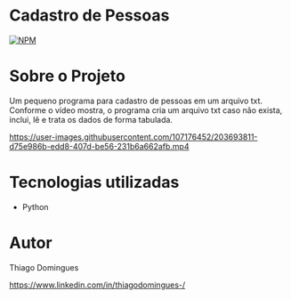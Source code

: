 # Cadastro de Pessoas

[![NPM](https://img.shields.io/npm/l/react)](https://github.com/DominguesTH/Cadastro-pessoas/blob/main/licence)

# Sobre o Projeto

Um pequeno programa para cadastro de pessoas em um arquivo txt. Conforme o vídeo mostra, o programa cria um arquivo txt caso não exista, inclui, lê e trata os dados de forma tabulada.

https://user-images.githubusercontent.com/107176452/203693811-d75e986b-edd8-407d-be56-231b6a662afb.mp4

# Tecnologias utilizadas
- Python

# Autor
Thiago Domingues

https://www.linkedin.com/in/thiagodomingues-/




